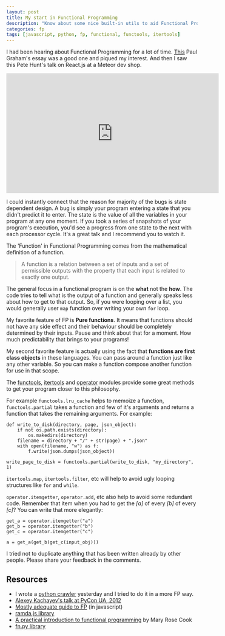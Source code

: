 ```yaml
---
layout: post
title: My start in Functional Programming
description: "Know about some nice built-in utils to aid Functional Programming in Python"
categories: fp
tags: [javascript, python, fp, functional, functools, itertools]
---
```

I had been hearing about Functional Programming for a lot of time. [This](http://paulgraham.com/avg.html) Paul Graham's essay was a good one and piqued my interest. And then I saw this Pete Hunt's talk on React.js at a Meteor dev shop.

<iframe width="560" height="315" src="https://www.youtube.com/embed/qqVbr_LaCIo" frameborder="0" allowfullscreen></iframe>

I could instantly connect that the reason for majority of the bugs is state dependent design. A bug is simply your program entering a state that you didn't predict it to enter. The state is the value of all the variables in your program at any one moment. If you took a series of snapshots of your program's execution, you'd see a progress from one state to the next with each processor cycle. It's a great talk and I recommend you to watch it.

The 'Function' in Functional Programming comes from the mathematical definition of a function.

> A function is a relation between a set of inputs and a set of permissible outputs with the property that each input is related to exactly one output.

The general focus in a functional program is on the **what** not the **how**. The code tries to tell what is the output of a function and generally speaks less about how to get to that output. So, if you were looping over a list, you would generally user `map` function over writing your own `for` loop.

My favorite feature of FP is **Pure functions**. It means that functions should not have any side effect and their behaviour should be completely determined by their inputs. Pause and think about that for a moment. How much predictability that brings to your programs! 

My second favorite feature is actually using the fact that **functions are first class objects** in these languages. You can pass around a function just like any other variable. So you can make a function compose another function for use in that scope.

The [functools](https://docs.python.org/3.5/library/functools.html), [itertools](https://docs.python.org/3.5/library/itertools.html) and [operator](https://docs.python.org/3.5/library/operator.html) modules provide some great methods to get your program closer to this philosophy.

For example `functools.lru_cache` helps to memoize a function, `functools.partial` takes a function and few of it's arguments and returns a function that takes the remaining arguments. For example:

    def write_to_disk(directory, page, json_object):
        if not os.path.exists(directory):
            os.makedirs(directory)
        filename = directory + "/" + str(page) + ".json"
        with open(filename, "w") as f:
            f.write(json.dumps(json_object)) 

    write_page_to_disk = functools.partial(write_to_disk, "my_directory", 1)


`itertools.map`, `itertools.filter`, etc will help to avoid ugly looping structures like `for` and `while`.

`operator.itemgetter`, `operator.add`, etc also help to avoid some redundant code. Remember that item when you had to get the *[a]* of every *[b]* of every *[c]*? You can write that more elegantly:

    get_a = operator.itemgetter("a")
    get_b = operator.itemgetter("b")
    get_c = operator.itemgetter("c")

    a = get_a(get_b(get_c(input_obj)))

I tried not to duplicate anything that has been written already by other people. Please share your feedback in the comments.

Resources
-----------------

- I wrote a [python crawler](https://github.com/manuganji/fec-api-crawlerd) yesterday and I tried to do it in a more FP way.
- [Alexey Kachayev's talk at PyCon UA, 2012](http://kachayev.github.io/talks/uapycon2012/index.html#/)
- [Mostly adequate guide to FP](https://github.com/DrBoolean/mostly-adequate-guide) (in javascript)
- [ramda.js library](http://ramdajs.com/0.17/index.html)
- [A practical introduction to functional programming](http://maryrosecook.com/blog/post/a-practical-introduction-to-functional-programming) by Mary Rose Cook
- [fn.py library](https://github.com/kachayev/fn.py)
